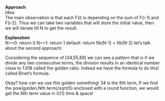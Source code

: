 <b>Approach</b><br/>
Idea:<br/>
The main observation is that each F(i) is depending on the sum of F(i-1) and F(i-2). Thus we can take two variables that will store the initial value, then we will iterate till N to get the result.

<b>Explanation</b><br/>
N==0: return 0
N==1: return 1
default: return fib(N-1) + fib(N-2)
let’s talk about the second approach:

Considering the sequence of [34,55,89] we can see a pattern that is if we divide any two consecutive terms, the division results in an identical number close to 1.618 called the golden ratio. Indeed we have the formula to do this! called Binet’s formula.

Okay? how can we use this golden something! 34 is the 9th term, If we find the pow(golden,Nth term)/sqrt(5) enclosed with a round function, we would get the Nth term value in O(1) time & space!